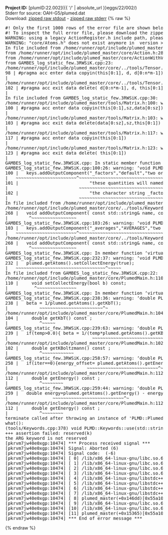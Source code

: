 **Project ID:** [plumID:22.002]({{ '/' | absolute_url }}eggs/22/002/)  
Stderr for source:  OAH-G5/plumed.dat   
Download: [zipped raw stdout](plumed.dat.plumed_master.stdout.txt.zip) - [zipped raw stderr](plumed.dat.plumed_master.stderr.txt.zip) 
{% raw %}
<pre>
#! Only the first 1000 rows of the error file are shown below
#! To inspect the full error file, please download the zipped raw stderr file above
WARNING: using a legacy ActionRegister.h include path, please use <<#include "core/ActionRegister.h">>
WARNING: "core/Atoms.h" does not exist anymore in  version >=2.10, you should change your code.
In file included from /home/runner/opt/include/plumed_master/core/../tools/Tools.h:27,
from /home/runner/opt/include/plumed_master/core/Action.h:28,
from /home/runner/opt/include/plumed_master/core/ActionWithValue.h:25,
from GAMBES_log_static_few.3RWSiK.cpp:23:
/home/runner/opt/include/plumed_master/core/../tools/Tensor.h:98: warning: ignoring ‘#pragma acc enter’ [-Wunknown-pragmas]
98 | #pragma acc enter data copyin(this[0:1], d, d[0:n*m-1])
|
/home/runner/opt/include/plumed_master/core/../tools/Tensor.h:102: warning: ignoring ‘#pragma acc exit’ [-Wunknown-pragmas]
102 | #pragma acc exit data delete( d[0:n*m-1], d, this[0:1])
|
In file included from GAMBES_log_static_few.3RWSiK.cpp:30:
/home/runner/opt/include/plumed_master/tools/Matrix.h:100: warning: ignoring ‘#pragma acc enter’ [-Wunknown-pragmas]
100 | #pragma acc enter data copyin(this[0:1],sz,data[0:sz])
|
/home/runner/opt/include/plumed_master/tools/Matrix.h:103: warning: ignoring ‘#pragma acc exit’ [-Wunknown-pragmas]
103 | #pragma acc exit data delete(data[0:sz],sz,this[0:1])
|
/home/runner/opt/include/plumed_master/tools/Matrix.h:117: warning: ignoring ‘#pragma acc enter’ [-Wunknown-pragmas]
117 | #pragma acc enter data copyin(this[0:1])
|
/home/runner/opt/include/plumed_master/tools/Matrix.h:123: warning: ignoring ‘#pragma acc exit’ [-Wunknown-pragmas]
123 | #pragma acc exit data delete( this[0:1])
|
GAMBES_log_static_few.3RWSiK.cpp: In static member function ‘static void PLMD::bias::GAMBESL::registerKeywords(PLMD::Keywords&)’:
GAMBES_log_static_few.3RWSiK.cpp:100:26: warning: ‘void PLMD::Keywords::addOutputComponent(const std::string&, const std::string&, const std::string&)’ is deprecated: Use addOutputComponent with four argument and specify valid types for value from scalar/vector/matrix/grid [-Wdeprecated-declarations]
100 |   keys.addOutputComponent("_factors","default","two or more weighing factors for bias"
|   ~~~~~~~~~~~~~~~~~~~~~~~^~~~~~~~~~~~~~~~~~~~~~~~~~~~~~~~~~~~~~~~~~~~~~~~~~~~~~~~~~~~~
101 |                           "these quantities will named with  the gaussian number followed by "
|                           ~~~~~~~~~~~~~~~~~~~~~~~~~~~~~~~~~~~~~~~~~~~~~~~~~~~~~~~~~~~~~~~~~~~~
102 |                           "the character string _factors. These quantities tell the user the value of the factor ");
|                           ~~~~~~~~~~~~~~~~~~~~~~~~~~~~~~~~~~~~~~~~~~~~~~~~~~~~~~~~~~~~~~~~~~~~~~~~~~~~~~~~~~~~~~~~~
In file included from /home/runner/opt/include/plumed_master/core/Action.h:27:
/home/runner/opt/include/plumed_master/core/../tools/Keywords.h:268:8: note: declared here
268 |   void addOutputComponent( const std::string& name, const std::string& key, const std::string& descr );
|        ^~~~~~~~~~~~~~~~~~
GAMBES_log_static_few.3RWSiK.cpp:103:26: warning: ‘void PLMD::Keywords::addOutputComponent(const std::string&, const std::string&, const std::string&)’ is deprecated: Use addOutputComponent with four argument and specify valid types for value from scalar/vector/matrix/grid [-Wdeprecated-declarations]
103 |   keys.addOutputComponent("_averages","AVERAGES","two or more the averages");
|   ~~~~~~~~~~~~~~~~~~~~~~~^~~~~~~~~~~~~~~~~~~~~~~~~~~~~~~~~~~~~~~~~~~~~~~~~~~
/home/runner/opt/include/plumed_master/core/../tools/Keywords.h:268:8: note: declared here
268 |   void addOutputComponent( const std::string& name, const std::string& key, const std::string& descr );
|        ^~~~~~~~~~~~~~~~~~
GAMBES_log_static_few.3RWSiK.cpp: In member function ‘virtual void PLMD::bias::GAMBESL::prepare()’:
GAMBES_log_static_few.3RWSiK.cpp:232:37: warning: ‘void PLMD::PlumedMain::DeprecatedAtoms::setCollectEnergy(bool) const’ is deprecated [-Wdeprecated-declarations]
232 |   plumed.getAtoms().setCollectEnergy(true);
|   ~~~~~~~~~~~~~~~~~~~~~~~~~~~~~~~~~~^~~~~~
In file included from GAMBES_log_static_few.3RWSiK.cpp:22:
/home/runner/opt/include/plumed_master/core/PlumedMain.h:110:10: note: declared here
110 |     void setCollectEnergy(bool b) const;
|          ^~~~~~~~~~~~~~~~
GAMBES_log_static_few.3RWSiK.cpp: In member function ‘virtual void PLMD::bias::GAMBESL::calculate()’:
GAMBES_log_static_few.3RWSiK.cpp:238:36: warning: ‘double PLMD::PlumedMain::DeprecatedAtoms::getKbT() const’ is deprecated: Use Action::getkBT() N.B. this function also reads the TEMP keyword from the input for you. [-Wdeprecated-declarations]
238 |   beta = 1/plumed.getAtoms().getKbT();
|            ~~~~~~~~~~~~~~~~~~~~~~~~^~
/home/runner/opt/include/plumed_master/core/PlumedMain.h:104:12: note: declared here
104 |     double getKbT() const ;
|            ^~~~~~
GAMBES_log_static_few.3RWSiK.cpp:239:63: warning: ‘double PLMD::PlumedMain::DeprecatedAtoms::getKBoltzmann() const’ is deprecated: Use Action::getKBoltzmann(). [-Wdeprecated-declarations]
239 |   if(temp>0.0){ beta = 1/(temp*plumed.getAtoms().getKBoltzmann()) ; }
|                                ~~~~~~~~~~~~~~~~~~~~~~~~~~~~~~~^~
/home/runner/opt/include/plumed_master/core/PlumedMain.h:102:12: note: declared here
102 |     double getKBoltzmann() const ;
|            ^~~~~~~~~~~~~
GAMBES_log_static_few.3RWSiK.cpp:258:57: warning: ‘double PLMD::PlumedMain::DeprecatedAtoms::getEnergy() const’ is deprecated [-Wdeprecated-declarations]
258 |   if(iter==0){energy_offset= plumed.getAtoms().getEnergy();}
|                              ~~~~~~~~~~~~~~~~~~~~~~~~~~~^~
/home/runner/opt/include/plumed_master/core/PlumedMain.h:112:12: note: declared here
112 |     double getEnergy() const ;
|            ^~~~~~~~~
GAMBES_log_static_few.3RWSiK.cpp:259:44: warning: ‘double PLMD::PlumedMain::DeprecatedAtoms::getEnergy() const’ is deprecated [-Wdeprecated-declarations]
259 |   double energy=plumed.getAtoms().getEnergy() - energy_offset;
|                 ~~~~~~~~~~~~~~~~~~~~~~~~~~~^~
/home/runner/opt/include/plumed_master/core/PlumedMain.h:112:12: note: declared here
112 |     double getEnergy() const ;
|            ^~~~~~~~~
terminate called after throwing an instance of 'PLMD::Plumed::ExceptionError'
what():
(tools/Keywords.cpp:378) void PLMD::Keywords::use(std::string_view)
+++ assertion failed: reserved(k)
the ARG keyword is not reserved
[pkrvm7jw40e0xgp:10474] *** Process received signal ***
[pkrvm7jw40e0xgp:10474] Signal: Aborted (6)
[pkrvm7jw40e0xgp:10474] Signal code:  (-6)
[pkrvm7jw40e0xgp:10474] [ 0] /lib/x86_64-linux-gnu/libc.so.6(+0x45330)[0x7fee62245330]
[pkrvm7jw40e0xgp:10474] [ 1] /lib/x86_64-linux-gnu/libc.so.6(pthread_kill+0x11c)[0x7fee6229eb2c]
[pkrvm7jw40e0xgp:10474] [ 2] /lib/x86_64-linux-gnu/libc.so.6(gsignal+0x1e)[0x7fee6224527e]
[pkrvm7jw40e0xgp:10474] [ 3] /lib/x86_64-linux-gnu/libc.so.6(abort+0xdf)[0x7fee622288ff]
[pkrvm7jw40e0xgp:10474] [ 4] /lib/x86_64-linux-gnu/libstdc++.so.6(+0xa5ff5)[0x7fee626a5ff5]
[pkrvm7jw40e0xgp:10474] [ 5] /lib/x86_64-linux-gnu/libstdc++.so.6(+0xbb0da)[0x7fee626bb0da]
[pkrvm7jw40e0xgp:10474] [ 6] /lib/x86_64-linux-gnu/libstdc++.so.6(_ZSt10unexpectedv+0x0)[0x7fee626a5a55]
[pkrvm7jw40e0xgp:10474] [ 7] /lib/x86_64-linux-gnu/libstdc++.so.6(+0xa5a6f)[0x7fee626a5a6f]
[pkrvm7jw40e0xgp:10474] [ 8] plumed_master(+0x146dd)[0x55a1072b36dd]
[pkrvm7jw40e0xgp:10474] [ 9] /lib/x86_64-linux-gnu/libc.so.6(+0x2a1ca)[0x7fee6222a1ca]
[pkrvm7jw40e0xgp:10474] [10] /lib/x86_64-linux-gnu/libc.so.6(__libc_start_main+0x8b)[0x7fee6222a28b]
[pkrvm7jw40e0xgp:10474] [11] plumed_master(+0x15365)[0x55a1072b4365]
[pkrvm7jw40e0xgp:10474] *** End of error message ***
</pre>
{% endraw %}
